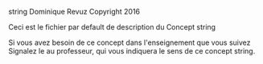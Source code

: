 string
Dominique Revuz Copyright 2016

Ceci est le fichier par default de description du Concept string

Si vous avez besoin de ce concept dans l'enseignement que vous suivez
 Signalez le au professeur, qui vous indiquera le sens de ce concept string.
